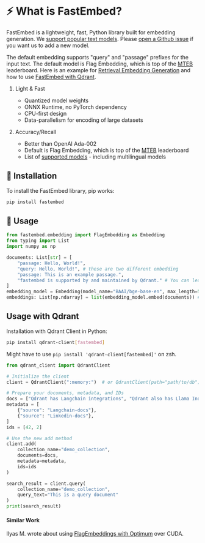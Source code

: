 # ⚡️ What is FastEmbed?

FastEmbed is a lightweight, fast, Python library built for embedding generation. We [support popular text models](https://qdrant.github.io/fastembed/examples/Supported_Models/). Please [open a Github issue](https://github.com/qdrant/fastembed/issues/new) if you want us to add a new model.

The default embedding supports "query" and "passage" prefixes for the input text. The default model is Flag Embedding, which is top of the [MTEB](https://huggingface.co/spaces/mteb/leaderboard) leaderboard. Here is an example for [Retrieval Embedding Generation](https://qdrant.github.io/fastembed/examples/Retrieval_with_FastEmbed/) and how to use [FastEmbed with Qdrant](https://qdrant.github.io/fastembed/examples/Usage_With_Qdrant/).

1. Light & Fast
    - Quantized model weights
    - ONNX Runtime, no PyTorch dependency
    - CPU-first design
    - Data-parallelism for encoding of large datasets

2. Accuracy/Recall
    - Better than OpenAI Ada-002
    - Default is Flag Embedding, which is top of the [MTEB](https://huggingface.co/spaces/mteb/leaderboard) leaderboard
    - List of [supported models](https://qdrant.github.io/fastembed/examples/Supported_Models/) - including multilingual models

## 🚀 Installation

To install the FastEmbed library, pip works:

```bash
pip install fastembed
```

## 📖 Usage

```python
from fastembed.embedding import FlagEmbedding as Embedding
from typing import List
import numpy as np

documents: List[str] = [
    "passage: Hello, World!",
    "query: Hello, World!", # these are two different embedding
    "passage: This is an example passage.",
    "fastembed is supported by and maintained by Qdrant." # You can leave out the prefix but it's recommended
]
embedding_model = Embedding(model_name="BAAI/bge-base-en", max_length=512)
embeddings: List[np.ndarray] = list(embedding_model.embed(documents)) # Note the list() call - this is a generator
```

## Usage with Qdrant

Installation with Qdrant Client in Python:

```bash
pip install qdrant-client[fastembed]
```

Might have to use ```pip install 'qdrant-client[fastembed]'``` on zsh.

```python
from qdrant_client import QdrantClient

# Initialize the client
client = QdrantClient(":memory:")  # or QdrantClient(path="path/to/db")

# Prepare your documents, metadata, and IDs
docs = ["Qdrant has Langchain integrations", "Qdrant also has Llama Index integrations"]
metadata = [
    {"source": "Langchain-docs"},
    {"source": "Linkedin-docs"},
]
ids = [42, 2]

# Use the new add method
client.add(
    collection_name="demo_collection",
    documents=docs,
    metadata=metadata,
    ids=ids
)

search_result = client.query(
    collection_name="demo_collection",
    query_text="This is a query document"
)
print(search_result)
```

#### Similar Work

Ilyas M. wrote about using [FlagEmbeddings with Optimum](https://twitter.com/IlysMoutawwakil/status/1705215192425288017) over CUDA.
